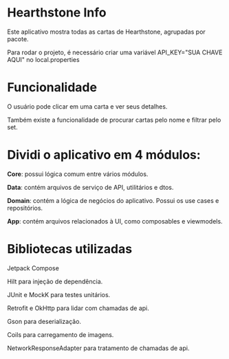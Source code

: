 # Hearthstone Info
Este aplicativo mostra todas as cartas de Hearthstone, agrupadas por pacote.

Para rodar o projeto, é necessário criar uma variável API_KEY="SUA CHAVE AQUI" no local.properties

# Funcionalidade

O usuário pode clicar em uma carta e ver seus detalhes.

Também existe a funcionalidade de procurar cartas pelo nome e filtrar pelo set.

# Dividi o aplicativo em 4 módulos:

**Core**: possui lógica comum entre vários módulos.

**Data**: contém arquivos de serviço de API, utilitários e dtos.

**Domain**: contém a lógica de negócios do aplicativo. Possui os use cases e repositórios.

**App**: contém arquivos relacionados à UI, como composables e viewmodels.

# Bibliotecas utilizadas

Jetpack Compose

Hilt para injeção de dependência.

JUnit e MockK para testes unitários.

Retrofit e OkHttp para lidar com chamadas de api.

Gson para deserialização.

Coils para carregamento de imagens.

NetworkResponseAdapter para tratamento de chamadas de api.
